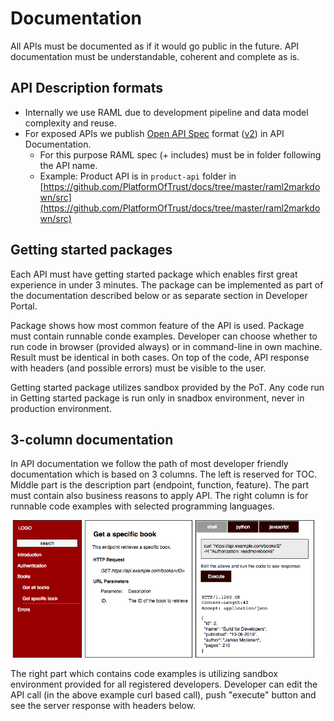 # Documentation

All APIs must be documented as if it would go public in the future. API documentation must be understandable, coherent and complete as is. 

## API Description formats

* Internally we use  RAML due to development pipeline and data model complexity and reuse. 
* For exposed APIs we publish [Open API Spec](https://github.com/OAI/OpenAPI-Specification) format \([v2](https://github.com/OAI/OpenAPI-Specification/blob/master/versions/2.0.md)\) in API Documentation. 
  * For this purpose RAML spec \(+ includes\) must be in folder following the API name.
  * Example: Product API is in `product-api` folder in [https://github.com/PlatformOfTrust/docs/tree/master/raml2markdown/src](https://github.com/PlatformOfTrust/docs/tree/master/raml2markdown/src) 

## Getting started packages

Each API must have getting started package which enables first great experience in under 3 minutes. The package can be implemented as part of the documentation described below or as separate section in Developer Portal. 

Package shows how most common feature of the API is used. Package must contain runnable conde examples. Developer can choose whether to run code in browser \(provided always\) or in command-line in own machine. Result must be identical in both cases. On top of the code, API response with headers \(and possible errors\) must be visible to the user. 

Getting started package utilizes sandbox provided by the PoT. Any code run in Getting started package is run only in snadbox environment, never in production environment. 



## 3-column documentation

In API documentation we follow the path of most developer friendly documentation which is based on 3 columns. The left is reserved for TOC. Middle part is the description part \(endpoint, function, feature\). The part must contain also business reasons to apply API. The right column is for runnable code examples with selected programming languages.  

![](../.gitbook/assets/3-column-api-docs-1.png)

The right part which contains code examples is utilizing sandbox environment provided for all registered developers. Developer can edit the API call \(in the above example curl based call\), push "execute" button and see the server response with headers below. 

